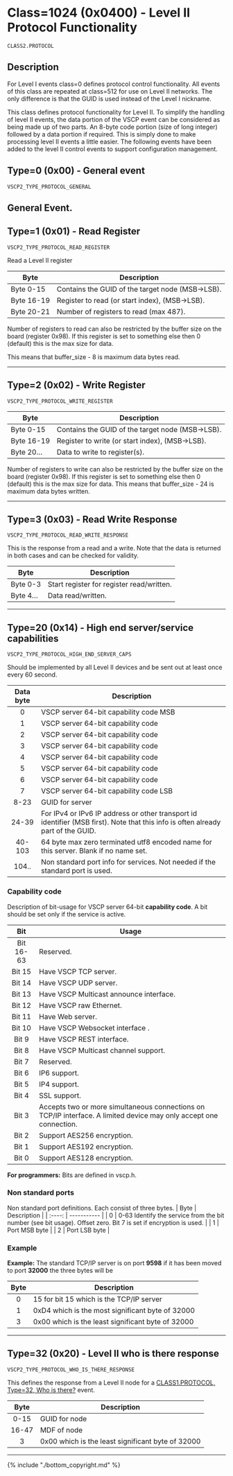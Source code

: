 # Class=1024 (0x0400) - Level II Protocol Functionality

    CLASS2.PROTOCOL

## Description

For Level I events class=0 defines protocol control functionality. All events of this class are repeated at class=512 for use on Level II networks. The only difference is that the GUID is used instead of the Level I nickname.

This class defines protocol functionality for Level II. To simplify the handling of level II events, the data portion of the VSCP event can be considered as being made up of two parts. An 8-byte code portion (size of long integer) followed by a data portion if required. This is simply done to make processing level II events a little easier. The following events have been added to the level II control events to support configuration management. 

## Type=0 (0x00) - General event
    VSCP2_TYPE_PROTOCOL_GENERAL
General Event.
----

## Type=1 (0x01) - Read Register
    VSCP2_TYPE_PROTOCOL_READ_REGISTER
Read a Level II register 

 | Byte       | Description                                      | 
 | ----       | -----------                                      | 
 | Byte 0-15  | Contains the GUID of the target node (MSB->LSB). | 
 | Byte 16-19 | Register to read (or start index), (MSB->LSB).   | 
 | Byte 20-21 | Number of registers to read (max 487).           | 

Number of registers to read can also be restricted by the buffer size on the board (register 0x98). If this register is set to something else then 0 (default) this is the max size for data.

This means that buffer_size - 8 is maximum data bytes read. 

----

## Type=2 (0x02) - Write Register
    VSCP2_TYPE_PROTOCOL_WRITE_REGISTER
 | Byte       | Description                                      | 
 | ----       | -----------                                      | 
 | Byte 0-15  | Contains the GUID of the target node (MSB->LSB). | 
 | Byte 16-19 | Register to write (or start index), (MSB->LSB).  | 
 | Byte 20… | Data to write to register(s).                    | 

Number of registers to write can also be restricted by the buffer size on the board (register 0x98). If this register is set to something else then 0 (default) this is the max size for data. This means that buffer_size - 24 is maximum data bytes written. 

----

## Type=3 (0x03) - Read Write Response
    VSCP2_TYPE_PROTOCOL_READ_WRITE_RESPONSE
This is the response from a read and a write. Note that the data is returned in both cases and can be checked for validity. 

 | Byte      | Description                               | 
 | ----      | -----------                               | 
 | Byte 0-3  | Start register for register read/written. | 
 | Byte 4… | Data read/written.                        | 

----

## Type=20 (0x14) - High end server/service capabilities
    VSCP2_TYPE_PROTOCOL_HIGH_END_SERVER_CAPS
Should be implemented by all Level II devices and be sent out at least once every 60 second.

 | Data byte | Description                                                                                                                      | 
 | :----: | -----------                                                                                                                      | 
 | 0         | VSCP server 64-bit capability code MSB                                                                                           | 
 | 1         | VSCP server 64-bit capability code                                                                                               | 
 | 2         | VSCP server 64-bit capability code                                                                                               | 
 | 3         | VSCP server 64-bit capability code                                                                                               | 
 | 4         | VSCP server 64-bit capability code                                                                                               | 
 | 5         | VSCP server 64-bit capability code                                                                                               | 
 | 6         | VSCP server 64-bit capability code                                                                                               | 
 | 7         | VSCP server 64-bit capability code LSB                                                                                           | 
 | 8-23      | GUID for server                                                                                                                  | 
 | 24-39     | For IPv4 or IPv6 IP address or other transport id identifier (MSB first). Note that this info is often already part of the GUID. | 
 | 40-103    | 64 byte max zero terminated utf8 encoded name for this server. Blank if no name set.                                             | 
 | 104..     | Non standard port info for services. Not needed if the standard port is used.                                                    | 

### Capability code

Description of bit-usage for VSCP server 64-bit **capability code**. A bit should be set only if the service is active. 

 | Bit       | Usage                                                                                                              | 
 | :----:       | -----                                                                                                              | 
 | Bit 16-63 | Reserved.                                                                                                          | 
 | Bit 15    | Have VSCP TCP server.                                                                                              | 
 | Bit 14    | Have VSCP UDP server.                                                                                              | 
 | Bit 13    | Have VSCP Multicast announce interface.                                                                            | 
 | Bit 12    | Have VSCP raw Ethernet.                                                                                            | 
 | Bit 11    | Have Web server.                                                                                                   | 
 | Bit 10    | Have VSCP Websocket interface .                                                                                    | 
 | Bit 9     | Have VSCP REST interface.                                                                                          | 
 | Bit 8     | Have VSCP Multicast channel support.                                                                               | 
 | Bit 7     | Reserved.                                                                                                          | 
 | Bit 6     | IP6 support.                                                                                                       | 
 | Bit 5     | IP4 support.                                                                                                       | 
 | Bit 4     | SSL support.                                                                                                       | 
 | Bit 3     | Accepts two or more simultaneous connections on TCP/IP interface. A limited device may only accept one connection. | 
 | Bit 2     | Support AES256 encryption.                                                                                         | 
 | Bit 1     | Support AES192 encryption.                                                                                         | 
 | Bit 0     | Support AES128 encryption.                                                                                         | 

**For programmers:** Bits are defined in vscp.h.

### Non standard ports

Non standard port definitions. Each consist of three bytes.
 | Byte | Description                                                                                                     | 
 | :----: | -----------                                                                                                     | 
 | 0    | 0-63 Identify the service from the bit number (see bit usage). Offset zero. Bit 7 is set if encryption is used. | 
 | 1    | Port MSB byte                                                                                                   | 
 | 2    | Port LSB byte                                                                                                   | 

### Example

**Example:** The standard TCP/IP server is on port **9598** if it has been moved to port **32000** the three bytes will be 

 | Byte | Description                                       | 
 | :----: | -----------                                       | 
 | 0    | 15 for bit 15 which is the TCP/IP server          | 
 | 1    | 0xD4 which is the most significant byte of 32000  | 
 | 3    | 0x00 which is the least significant byte of 32000 | 

----

## Type=32 (0x20) - Level II who is there response
    VSCP2_TYPE_PROTOCOL_WHO_IS_THERE_RESPONSE
This defines the response from a Level II node for a [CLASS1.PROTOCOL, Type=32, Who is there?](./class1.protocol.md#type31) event.

 | Byte  | Description                                       | 
 | :----:  | -----------                                       | 
 | 0-15  | GUID for node                                     | 
 | 16-47 | MDF of node                                       | 
 | 3     | 0x00 which is the least significant byte of 32000 | 


----

{% include "./bottom_copyright.md" %}